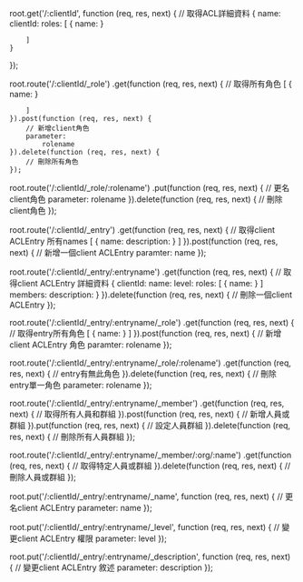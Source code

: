 root.get('/:clientId', function (req, res, next) {
	// 取得ACL詳細資料
	{
		name: 
		clientId: 
		roles: [
			{
				name:
			}
			
		]
	}
});

root.route('/:clientId/_role')
	.get(function (req, res, next) {
		// 取得所有角色
		[
			{
				name:
			}
			
		]
	}).post(function (req, res, next) {
		// 新增client角色
		parameter:
			rolename
	}).delete(function (req, res, next) {
		// 刪除所有角色
	});

root.route('/:clientId/_role/:rolename')
	.put(function (req, res, next) {
		// 更名client角色
		parameter:
			rolename
	}).delete(function (req, res, next) {
		// 刪除client角色
	});

root.route('/:clientId/_entry')
	.get(function (req, res, next) {
		// 取得client ACLEntry 所有names
		[
			{
				name:
				description:
			}
		]
	}).post(function (req, res, next) {
		// 新增一個client ACLEntry
		paramter:
			name
	});

root.route('/:clientId/_entry/:entryname')
	.get(function (req, res, next) {
		// 取得client ACLEntry 詳細資料
		{
			clientId:
			name:
			level:
			roles: [
				{
					name:
				}
			]
			members:
			description:
		}
	}).delete(function (req, res, next) {
		// 刪除一個client ACLEntry
	});

root.route('/:clientId/_entry/:entryname/_role')
	.get(function (req, res, next) {
		// 取得entry所有角色
		[
			{
				name:
			}
		]
	}).post(function (req, res, next) {
		// 新增client ACLEntry 角色
		paramter:
			rolename
	});

root.route('/:clientId/_entry/:entryname/_role/:rolename')
	.get(function (req, res, next) {
		// entry有無此角色
	}).delete(function (req, res, next) {
		// 刪除entry單一角色
		parameter:
			rolename
	});

root.route('/:clientId/_entry/:entryname/_member')
	.get(function (req, res, next) {
		// 取得所有人員和群組
	}).post(function (req, res, next) {
		// 新增人員或群組
	}).put(function (req, res, next) {
		// 設定人員群組
	}).delete(function (req, res, next) {
		// 刪除所有人員群組
	});

root.route('/:clientId/_entry/:entryname/_member/:org/:name')
	.get(function (req, res, next) {
		// 取得特定人員或群組
	}).delete(function (req, res, next) {
		// 刪除人員或群組
	});

root.put('/:clientId/_entry/:entryname/_name', function (req, res, next) {
	// 更名client ACLEntry
	parameter:
		name
});

root.put('/:clientId/_entry/:entryname/_level', function (req, res, next) {
	// 變更client ACLEntry 權限
	parameter:
		level
});

root.put('/:clientId/_entry/:entryname/_description', function (req, res, next) {
	// 變更client ACLEntry 敘述
	parameter:
		description
});
